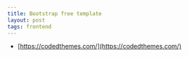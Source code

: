 ```yaml
---
title: Bootstrap free template
layout: post
tags: frontend
---
```


* [https://codedthemes.com/](https://codedthemes.com/)